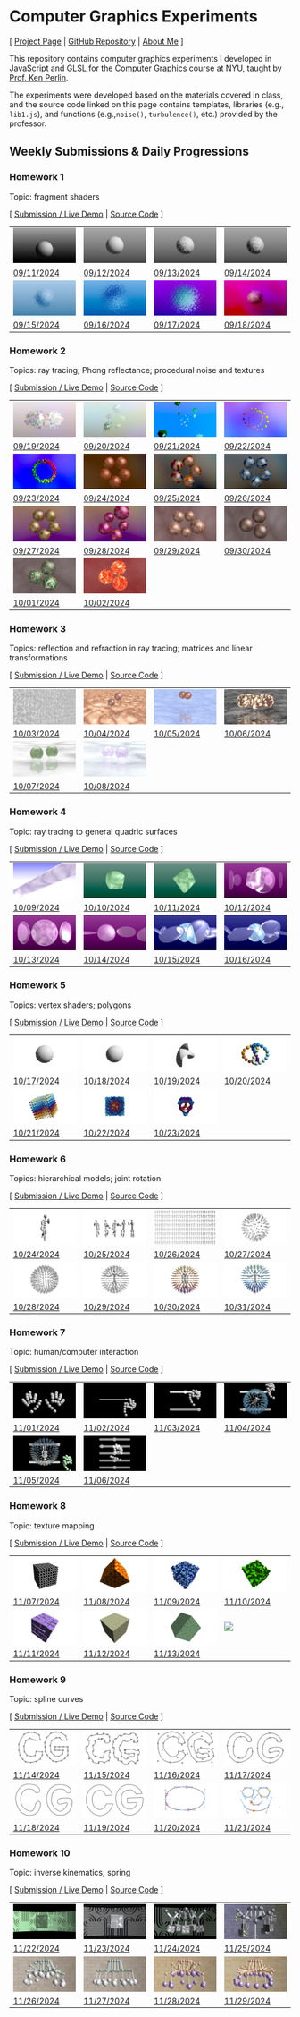 # Computer Graphics Experiments

[ [Project Page](https://jackbdu.com/computer-graphics/) \| [GitHub Repository](https://github.com/jackbdu/computer-graphics) \| [About Me](https://jackbdu.com/about/) ]

This repository contains computer graphics experiments I developed in JavaScript and GLSL for the [Computer Graphics](https://cs.nyu.edu/~perlin/courses/fall2024/) course at NYU, taught by [Prof. Ken Perlin](https://cs.nyu.edu/~perlin/).

The experiments were developed based on the materials covered in class, and the source code linked on this page contains templates, libraries (e.g., `lib1.js`), and functions (e.g.,`noise()`, `turbulence()`, etc.) provided by the professor.

## Weekly Submissions & Daily Progressions

### Homework 1

Topic: fragment shaders

[ [Submission / Live Demo](https://jackbdu.com/computer-graphics/hw1) \| [Source Code](https://github.com/jackbdu/computer-graphics/tree/main/hw1) ]

|                                                                                                                                      |                                                                                                                                          |                                                                                                                                             |                                                                                                                                              |
| ------------------------------------------------------------------------------------------------------------------------------------ | ---------------------------------------------------------------------------------------------------------------------------------------- | ------------------------------------------------------------------------------------------------------------------------------------------- | -------------------------------------------------------------------------------------------------------------------------------------------- |
| ![](assets/20240911-daily-experiment-glsl-shader-frag-sphere-rotation-1080p-frame-1.png)                                             | ![](assets/20240912-daily-experiment-glsl-shader-frag-sphere-disintegrating-1080p-frame-1.png)                                           | ![](assets/20240913-daily-experiment-glsl-shader-frag-sphere-fluid-surface-1080p-frame-1.png)                                               | ![](assets/20240914-daily-experiment-glsl-shader-frag-sphere-fluid-surface-colorful-1080p-frame-1.png)                                       |
| [09/11/2024](https://www.instagram.com/p/C_0Emg0R3Po/)                                                                               | [09/12/2024](https://www.instagram.com/p/C_2OTp-OI8C/)                                                                                   | [09/13/2024](https://www.instagram.com/p/C_4lyLqMw8W/)                                                                                      | [09/14/2024](https://www.instagram.com/p/C_6p47iMNeb/)                                                                                       |
| ![](assets/20240915-daily-experiment-glsl-shader-frag-disintegrating-sphere-fluid-surface-colorful-with-blue-tint-1080p-frame-1.png) | ![](assets/20240916-daily-experiment-glsl-shader-frag-disintegrating-sphere-fluid-surface-colorful-with-colorful-tint-1080p-frame-5.png) | ![](assets/20240917-daily-experiment-glsl-shader-frag-disintegrating-sphere-fluid-surface-colorful-tint-noise-background-1080p-frame-4.png) | ![](assets/20240918-daily-experiment-glsl-shader-frag-disintegrating-sphere-fluid-surface-colorful-tint-environment-noise-1080p-frame-3.png) |
| [09/15/2024](https://www.instagram.com/p/C_87DfKy8q6/)                                                                               | [09/16/2024](https://www.instagram.com/p/C__NWBKxSkf/)                                                                                   | [09/17/2024](https://www.instagram.com/p/DAC3i1asOCs/)                                                                                      | [09/18/2024](https://www.instagram.com/p/DAF4ghvRg-O/)                                                                                       |

### Homework 2

Topics: ray tracing; Phong reflectance; procedural noise and textures

[ [Submission / Live Demo](https://jackbdu.com/computer-graphics/hw2) \| [Source Code](https://github.com/jackbdu/computer-graphics/tree/main/hw2) ]

|                                                                                                                 |                                                                                                                                         |                                                                                                            |                                                                                                                     |
| --------------------------------------------------------------------------------------------------------------- | --------------------------------------------------------------------------------------------------------------------------------------- | ---------------------------------------------------------------------------------------------------------- | ------------------------------------------------------------------------------------------------------------------- |
| ![](assets/20240919-daily-experiment-glsl-shader-frag-fluid-spheres-rotating-1080p-frame-1.png)                 | ![](assets/20240920-daily-experiment-glsl-shader-frag-5-fluid-spheres-animated-1080p-frame-1.png)                                       | ![](assets/20240921-daily-experiment-glsl-shader-frag-dancing-droplets-1080p-frame-2.png)                  | ![](assets/20240922-daily-experiment-glsl-shader-frag-oscillating-marbles-1080p-frame-1.png)                        |
| [09/19/2024](https://www.instagram.com/p/DAIg10iRD-s/)                                                          | [09/20/2024](https://www.instagram.com/p/DAKwHngMv7t/)                                                                                  | [09/21/2024](https://www.instagram.com/p/DANQSOEsGts/)                                                     | [09/22/2024](https://www.instagram.com/p/DAO8bEXSmex/)                                                              |
| ![](assets/20240923-daily-experiment-glsl-shader-frag-oscillating-pebbles-in-a-circle-1080p-frame-1.png)        | ![](assets/20240924-daily-experiment-glsl-shader-frag-rolling-marbles-1080p-frame-1.png)                                                | ![](assets/20240925-daily-experiment-glsl-shader-frag-colorful-rolling-marbles-1080p-frame-1.png)          | ![](assets/20240926-daily-experiment-glsl-shader-frag-colorful-rolling-marbles-blue-1080p-frame-1.png)              |
| [09/23/2024](https://www.instagram.com/p/DAS_TMvRacq/)                                                          | [09/24/2024](https://www.instagram.com/p/DAVAkxSx0ua/)                                                                                  | [09/25/2024](https://www.instagram.com/p/DAaLzATx2y4/)                                                     | [09/26/2024](https://www.instagram.com/p/DAcUXLsM6Q7/)                                                              |
| ![](assets/20240927-daily-experiment-glsl-shader-frag-colorful-rolling-watery-marbles-purple-1080p-frame-1.png) | ![](assets/20240928-daily-experiment-glsl-shader-frag-colorful-rolling-marbles-vibrant-purple-with-stretched-stripes-1080p-frame-1.png) | ![](assets/20240929-daily-experiment-glsl-shader-frag-rolling-marbles-with-fine-texture-1080p-frame-1.png) | ![](assets/20240930-daily-experiment-glsl-shader-frag-rolling-marbles-with-animated-fine-texture-1080p-frame-1.png) |
| [09/27/2024](https://www.instagram.com/p/DAd88Y-RWHi/)                                                          | [09/28/2024](https://www.instagram.com/p/DAhD3fKyeXp/)                                                                                  | [09/29/2024](https://www.instagram.com/p/DAh8cjPxpWR/)                                                     | [09/30/2024](https://www.instagram.com/p/DAjfJAkSRtA/)                                                              |
| ![](assets/20241001-daily-experiment-glsl-shader-frag-rolling-marbles-otherworldly-1080p-frame-1.png)           | ![](assets/20241002-daily-experiment-glsl-shader-frag-rolling-fire-balls-1080p-frame-1.png)                                             |
| [10/01/2024](https://www.instagram.com/p/DAnal2Gxo-4/)                                                          | [10/02/2024](https://www.instagram.com/p/DApo_p1RTyX/)                                                                                  |

### Homework 3

Topics: reflection and refraction in ray tracing; matrices and linear transformations

[ [Submission / Live Demo](https://jackbdu.com/computer-graphics/hw3) \| [Source Code](https://github.com/jackbdu/computer-graphics/tree/main/hw3) ]

|                                                                                                                              |                                                                                                                                     |                                                                                                            |                                                                                                                              |
| ---------------------------------------------------------------------------------------------------------------------------- | ----------------------------------------------------------------------------------------------------------------------------------- | ---------------------------------------------------------------------------------------------------------- | ---------------------------------------------------------------------------------------------------------------------------- |
| ![](assets/20241003-daily-experiment-glsl-shader-frag-plane-with-noise-texture-1080p-frame-1.png)                            | ![](assets/20241004-daily-experiment-glsl-shader-frag-spheres-reflections-on-plane-1080p-frame-1.png)                               | ![](assets/20241005-daily-experiment-glsl-shader-frag-spheres-reflections-on-wavy-water-1080p-frame-1.png) | ![](assets/20241006-daily-experiment-glsl-frag-shader-bright-spheres-reflections-on-dark-wavy-water-1080p-frame-0000000.png) |
| [10/03/2024](https://www.instagram.com/p/DAsw2xjRjxW/)                                                                       | [10/04/2024](https://www.instagram.com/p/DAxZd82sgrW/)                                                                              | [10/05/2024](https://www.instagram.com/p/DAy0r5oSoWc/)                                                     | [10/06/2024](https://www.instagram.com/p/DA0RZVFxEnk/)                                                                       |
| ![](assets/20241007-daily-experiment-glsl-frag-shader-translucent-spheres-reflections-on-wavy-water-1080p-frame-0000000.png) | ![](assets/20241008-daily-experiment-glsl-frag-shader-translucent-spheres-reflections-on-wavy-water-violet-1080p-frame-0000000.png) |
| [10/07/2024](https://www.instagram.com/p/DA1uwuesQfd/)                                                                       | [10/08/2024](https://www.instagram.com/p/DA413bgMe9k/)                                                                              |

### Homework 4

Topic: ray tracing to general quadric surfaces

[ [Submission / Live Demo](https://jackbdu.com/computer-graphics/hw4) \| [Source Code](https://github.com/jackbdu/computer-graphics/tree/main/hw4) ]

|                                                                                                                        |                                                                                                                                     |                                                                                                                        |                                                                                                                |
| ---------------------------------------------------------------------------------------------------------------------- | ----------------------------------------------------------------------------------------------------------------------------------- | ---------------------------------------------------------------------------------------------------------------------- | -------------------------------------------------------------------------------------------------------------- |
| ![](assets/20241009-daily-experiment-glsl-frag-shader-infinite-marble-pillar-1080p-frame-2.png)                        | ![](assets/20241010-daily-experiment-glsl-frag-shader-smoky-jade-1080p-frame-0000111.png)                                           | ![](assets/20241011-daily-experiment-glsl-frag-shader-paraboloid-jade-1080p-frame-0000000.png)                         | ![](assets/20241012-daily-experiment-glsl-frag-shader-purple-jade-with-lenses-1080p-frame-0000026.png)         |
| [10/09/2024](https://www.instagram.com/p/DA-sTfcR0X3/)                                                                 | [10/10/2024](https://www.instagram.com/p/DBAkaRKsQPi/)                                                                              | [10/11/2024](https://www.instagram.com/p/DBDUoNWMXk4/)                                                                 | [10/12/2024](https://www.instagram.com/p/DBEvhL8xrfJ/)                                                         |
| ![](assets/20241013-daily-experiment-glsl-frag-shader-purple-jade-with-lenses-with-reflection-1080p-frame-0000000.png) | ![](assets/20241014-daily-experiment-glsl-frag-shader-purple-jade-with-reflective-lenses-first-person-view-1080p-frame-0000075.png) | ![](assets/20241015-daily-experiment-glsl-frag-shader-blue-gem-with-various-reflective-lenses-1080p-frame-0000000.png) | ![](assets/20241016-daily-experiment-glsl-frag-shader-blue-marble-with-crystal-lenses-1080p-frame-0000000.png) |
| [10/13/2024](https://www.instagram.com/p/DBF5TL8sSuk/)                                                                 | [10/14/2024](https://www.instagram.com/p/DBH1aqxMfUg/)                                                                              | [10/15/2024](https://www.instagram.com/p/DBKRlXHStYu/)                                                                 | [10/16/2024](https://www.instagram.com/p/DBN98DNRD9B/)                                                         |

### Homework 5

Topics: vertex shaders; polygons

[ [Submission / Live Demo](https://jackbdu.com/computer-graphics/hw5) \| [Source Code](https://github.com/jackbdu/computer-graphics/tree/main/hw5) ]

|                                                                                                    |                                                                                                            |                                                                                                      |                                                                                               |
| -------------------------------------------------------------------------------------------------- | ---------------------------------------------------------------------------------------------------------- | ---------------------------------------------------------------------------------------------------- | --------------------------------------------------------------------------------------------- |
| ![](assets/20241017-daily-experiment-white-wavy-sphere-rotating-1080p-frame-0000000.png)           | ![](assets/20241018-daily-experiment-white-spiral-sphere-rotating-1080p-frame-0000000.png)                 | ![](assets/20241019-daily-experiment-white-spiral-wavy-paper-1080p-frame-0000000.png)                | ![](assets/20241020-daily-experiment-colorful-wavy-spheres-lissajous-1080p-frame-0000165.png) |
| [10/17/2024](https://www.instagram.com/p/DBQTHasRbzw/)                                             | [10/18/2024](https://www.instagram.com/p/DBTH08RxmID/)                                                     | [10/19/2024](https://www.instagram.com/p/DBVdfrxs1gf/)                                               | [10/20/2024](https://www.instagram.com/p/DBYKY7txHTu/)                                        |
| ![](assets/20241021-daily-experiment-colorful-wavy-spheres-forming-a-cube-1080p-frame-0000740.png) | ![](assets/20241022-daily-experiment-colorful-wavy-spheres-forming-cube-or-sphere-1080p-frame-0000000.png) | ![](assets/20241023-daily-experiment-two-perspective-object-skull-and-ghost-1080p-frame-0000000.png) |
| [10/21/2024](https://www.instagram.com/p/DBbChceR08L/)                                             | [10/22/2024](https://www.instagram.com/p/DBcxM9tsvh4/)                                                     | [10/23/2024](https://www.instagram.com/p/DBezLVHRHNM/)                                               |

### Homework 6

Topics: hierarchical models; joint rotation

[ [Submission / Live Demo](https://jackbdu.com/computer-graphics/hw6) \| [Source Code](https://github.com/jackbdu/computer-graphics/tree/main/hw6) ]

|                                                                                               |                                                                                                                 |                                                                                                                   |                                                                                                                 |
| --------------------------------------------------------------------------------------------- | --------------------------------------------------------------------------------------------------------------- | ----------------------------------------------------------------------------------------------------------------- | --------------------------------------------------------------------------------------------------------------- |
| ![](assets/20241024-daily-experiment-person-walking-1080p-frame-0000000.png)                  | ![](assets/20241025-daily-experiment-five-persons-walking-1080p-frame-0000000.png)                              | ![](assets/20241026-daily-experiment-32x8-person-grid-1080p-frame-0000000.png)                                    | ![](assets/20241027-daily-experiment-person-sphere-1080p-frame-0000335.png)                                     |
| [10/24/2024](https://www.instagram.com/p/DBiPE0KxadX/)                                        | [10/25/2024](https://www.instagram.com/p/DBk_wA4Rbaq/)                                                          | [10/26/2024](https://www.instagram.com/p/DBnV5q2MaPg/)                                                            | [10/27/2024](https://www.instagram.com/p/DBpEsmKR8pQ/)                                                          |
| ![](assets/20241028-daily-experiment-person-sphere-even-distribution-1080p-frame-0000000.png) | ![](assets/20241029-daily-experiment-person-trapped-in-spherical-cage-formed-by-people-1080p-frame-0000000.png) | ![](assets/20241030-daily-experiment-person-confined-in-sphere-formed-by-colorful-people-1080p-frame-0000000.png) | ![](assets/20241031-daily-experiment-person-confined-in-blob-formed-by-colorful-people-1080p-frame-0000000.png) |
| [10/28/2024](https://www.instagram.com/p/DBrha4ByFin/)                                        | [10/29/2024](https://www.instagram.com/p/DBvU55xxhgP/)                                                          | [10/30/2024](https://www.instagram.com/p/DByOxQ_RZ-G/)                                                            | [10/31/2024](https://www.instagram.com/p/DB0Y7xYs02w/)                                                          |

### Homework 7

Topic: human/computer interaction

[ [Submission / Live Demo](https://jackbdu.com/computer-graphics/hw7) \| [Source Code](https://github.com/jackbdu/computer-graphics/tree/main/hw7) ]

|                                                                                                                  |                                                                                        |                                                                                                       |                                                                                                |
| ---------------------------------------------------------------------------------------------------------------- | -------------------------------------------------------------------------------------- | ----------------------------------------------------------------------------------------------------- | ---------------------------------------------------------------------------------------------- |
| ![](assets/20241101-daily-experiment-hand-pose-detection-without-p5-1080p-frame-1.jpg)                           | ![](assets/20241102-daily-experiment-hand-pose-pinch-to-move-slider-1080p-frame-3.jpg) | ![](assets/20241103-daily-experiment-hand-pose-pinch-to-move-two-different-sliders-1080p-frame-2.jpg) | ![](assets/20241104-daily-experiment-hand-pose-sliders-controlling-rotation-1080p-frame-4.jpg) |
| [11/01/2024](https://www.instagram.com/p/DB3U4ggRY2H/)                                                           | [11/02/2024](https://www.instagram.com/p/DB6K4gyxWt2/)                                 | [11/03/2024](https://www.instagram.com/p/DB8N8njRzAi/)                                                | [11/04/2024](https://www.instagram.com/p/DB_0l0JRQJk/)                                         |
| ![](assets/20241105-daily-experiment-hand-pose-sliders-controlling-rotation-transcluent-ahnds-1080p-frame-3.jpg) | ![](assets/20241106-daily-experiment-hand-pose-many-sliders-1080p-frame-2.jpg)         |                                                                                                       |                                                                                                |
| [11/05/2024](https://www.instagram.com/p/DCEH7wCRdUV/)                                                           | [11/06/2024](https://www.instagram.com/p/DCFyxg7smXj/)                                 |                                                                                                       |

### Homework 8

Topic: texture mapping

[ [Submission / Live Demo](https://jackbdu.com/computer-graphics/hw8) \| [Source Code](https://github.com/jackbdu/computer-graphics/tree/main/hw8) ]

|                                                                                                                     |                                                                                                                                              |                                                                                                                           |                                                                                                                                           |
| ------------------------------------------------------------------------------------------------------------------- | -------------------------------------------------------------------------------------------------------------------------------------------- | ------------------------------------------------------------------------------------------------------------------------- | ----------------------------------------------------------------------------------------------------------------------------------------- |
| ![](assets/20241107-daily-experiment-truchet-pattern-texture-on-cube-1080p-frame-0000000.png)                       | ![](assets/20241108-daily-experiment-truchet-pattern-formed-by-cubes-4x4x4-1080p-frame-0000000.png)                                          | ![](assets/20241109-daily-experiment-truchet-pattern-formed-by-cubes-5x5x5-shrinking-animation-1080p-frame-0000941.png)   | ![](assets/20241110-daily-experiment-truchet-inspired-bump-map-pattern-formed-by-cubes-5x5x5-shrinking-animation-1080p-frame-0000268.png) |
| [11/07/2024](https://www.instagram.com/p/DCJutllxM-m/)                                                              | [11/08/2024](https://www.instagram.com/p/DCL9NtiRfpo/)                                                                                       | [11/09/2024](https://www.instagram.com/p/DCNPBdeR5uE/)                                                                    | [11/10/2024](https://www.instagram.com/p/DCOXAgoxbco/)                                                                                    |
| ![](assets/20241111-daily-experiment-truchet-inspired-stripe-pattern-formed-by-cubes-4x4x4-1080p-frame-0000994.png) | ![](assets/20241112-daily-experiment-truchet-inspired-stripe-pattern-formed-by-cubes-4x4x4-random-texture-each-side-1080p-frame-0000879.png) | ![](assets/20241113-daily-experiment-truchet-inspired-stripe-pattern-formed-by-cubes-4x4x4-green-1080p-frame-0000416.png) | ![](assets/)                                                                                                                              |
| [11/11/2024](https://www.instagram.com/p/DCQNd5WshYD/)                                                              | [11/12/2024](https://www.instagram.com/p/DCSkzVlMLOQ/)                                                                                       | [11/13/2024](https://www.instagram.com/p/DCUjd2yRdSm/)                                                                    |

### Homework 9

Topic: spline curves

[ [Submission / Live Demo](https://jackbdu.com/computer-graphics/hw9) \| [Source Code](https://github.com/jackbdu/computer-graphics/tree/main/hw9) ]

|                                                                                                      |                                                                                                                  |                                                                                                     |                                                                                                                         |
| ---------------------------------------------------------------------------------------------------- | ---------------------------------------------------------------------------------------------------------------- | --------------------------------------------------------------------------------------------------- | ----------------------------------------------------------------------------------------------------------------------- |
| ![](assets/20241114-daily-experiment-click-to-add-vertex-and-enter-to-close-shape-1080p-frame-4.jpg) | ![](assets/20241115-daily-experiment-randomly-curved-hermite-splines-1080p-frame-4.jpg)                          | ![](assets/20241116-daily-experiment-beizer-splines-1080p-frame-4.jpg)                              | ![](assets/20241117-daily-experiment-beizer-splines-with-draggable-control-points-1080p-frame-4.jpg)                    |
| [11/14/2024](https://www.instagram.com/p/DCbidhqRxZt/)                                               | [11/15/2024](https://www.instagram.com/p/DCduP5gRFKX/)                                                           | [11/16/2024](https://www.instagram.com/p/DCfDp5xSu-B/)                                              | [11/17/2024](https://www.instagram.com/p/DCf6SjgsqdA/)                                                                  |
| ![](assets/20241118-daily-experiment-beizer-splines-with-enhanced-editability-1080p-frame-4.jpg)     | ![](assets/20241119-daily-experiment-beizer-splines-symmetrical-control-points-and-select-all-1080p-frame-6.jpg) | ![](assets/20241120-daily-experiment-beizer-splines-animated-circle-along-spline-1080p-frame-3.jpg) | ![](assets/20241121-daily-experiment-beizer-splines-animated-colorful-circles-along-multiple-splines-1080p-frame-4.jpg) |
| [11/18/2024](https://www.instagram.com/p/DChlSd9y4zB/)                                               | [11/19/2024](https://www.instagram.com/p/DClMydnsBXQ/)                                                           | [11/20/2024](https://www.instagram.com/p/DCoUfxzxeos/)                                              | [11/21/2024](https://www.instagram.com/p/DCqdbVVx3TC/)                                                                  |

### Homework 10

Topic: inverse kinematics; spring

[ [Submission / Live Demo](https://jackbdu.com/computer-graphics/hw10) \| [Source Code](https://github.com/jackbdu/computer-graphics/tree/main/hw10) ]

|                                                                                                            |                                                                                                                            |                                                                                                                               |                                                                                                                      |
| ---------------------------------------------------------------------------------------------------------- | -------------------------------------------------------------------------------------------------------------------------- | ----------------------------------------------------------------------------------------------------------------------------- | -------------------------------------------------------------------------------------------------------------------- |
| ![](assets/20241122-daily-experiment-truchet-tile-wall-painting-rotating-1080p-frame-4.png)                | ![](assets/20241123-daily-experiment-truchet-tile-wall-painting-rotating-with-noise-texture-1080p@60fps-frame-0001117.png) | ![](assets/20241124-daily-experiment-truchet-tile-wall-painting-arms-with-springy-attachments-1080p-frame-0003435.png)        | ![](assets/20241125-daily-experiment-truchet-tile-wall-painting-arms-lifting-springy-weight-1080p-frame-0000997.png) |
| [11/22/2024](https://www.instagram.com/p/DCvyxjXRfWM/)                                                     | [11/23/2024](https://www.instagram.com/p/DCy0KDaRsE8/)                                                                     | [11/24/2024](https://www.instagram.com/p/DC0czoQM33w/)                                                                        | [11/25/2024](https://www.instagram.com/p/DC2S6s4S5Er/)                                                               |
| ![](assets/20241126-daily-experiment-arms-lifting-springy-weight-forming-a-circle-1080p-frame-0000000.png) | ![](assets/20241127-daily-experiment-arms-lifting-springy-weight-forming-a-circle-synced-motion-1080p-frame-0001409.png)   | ![](assets/20241128-daily-experiment-arms-lifting-springy-weight-forming-a-circle-alternating-motion-1080p-frame-0000000.png) | ![](assets/20241129-daily-experiment-arms-lifting-springy-weight-forming-a-wave-1080p-frame-0000000.png)             |
| [11/26/2024](https://www.instagram.com/jackbdu/)                                                           | [11/27/2024](https://www.instagram.com/p/DC4jsRIRkA1/)                                                                     | [11/28/2024](https://www.instagram.com/p/DC8xOIxxoQT/)                                                                        | [11/29/2024](https://www.instagram.com/p/DC-5EikMtil/)                                                               |
